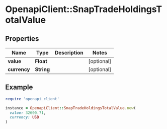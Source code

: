 # OpenapiClient::SnapTradeHoldingsTotalValue

## Properties

| Name | Type | Description | Notes |
| ---- | ---- | ----------- | ----- |
| **value** | **Float** |  | [optional] |
| **currency** | **String** |  | [optional] |

## Example

```ruby
require 'openapi_client'

instance = OpenapiClient::SnapTradeHoldingsTotalValue.new(
  value: 32600.71,
  currency: USD
)
```

